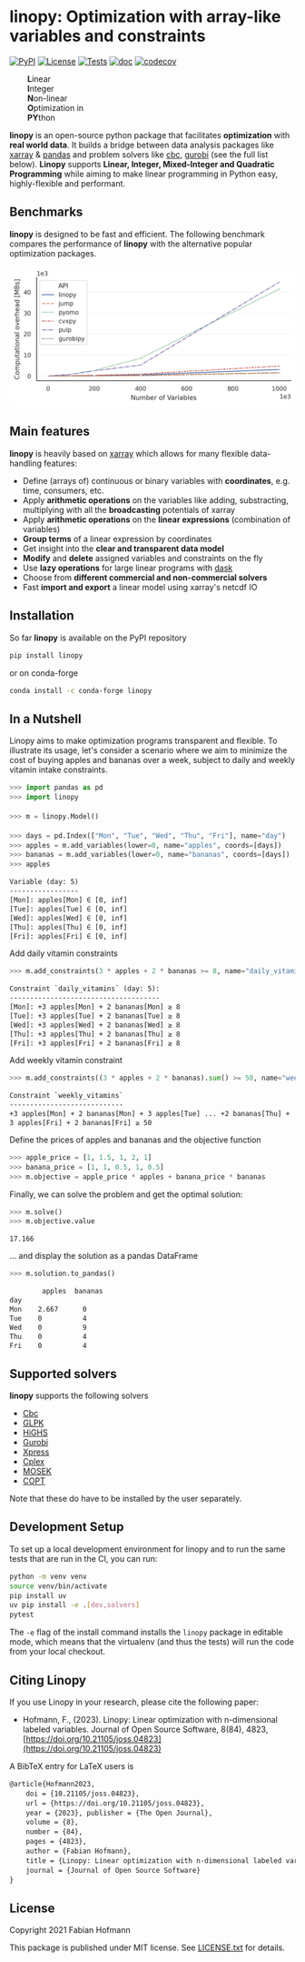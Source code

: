 # linopy: Optimization with array-like variables and constraints

[![PyPI](https://img.shields.io/pypi/v/linopy)](https://pypi.org/project/linopy/)
[![License](https://img.shields.io/pypi/l/linopy.svg)](LICENSE.txt)
[![Tests](https://github.com/PyPSA/linopy/actions/workflows/test.yml/badge.svg)](https://github.com/PyPSA/linopy/actions/workflows/test.yml)
[![doc](https://readthedocs.org/projects/linopy/badge/?version=latest)](https://linopy.readthedocs.io/en/latest/)
[![codecov](https://codecov.io/gh/PyPSA/linopy/branch/master/graph/badge.svg?token=TT4EYFCCZX)](https://codecov.io/gh/PyPSA/linopy)



&nbsp; &nbsp; &nbsp; &nbsp; **L**inear\
&nbsp; &nbsp; &nbsp; &nbsp; **I**nteger\
&nbsp; &nbsp; &nbsp; &nbsp; **N**on-linear\
&nbsp; &nbsp; &nbsp; &nbsp; **O**ptimization in\
&nbsp; &nbsp; &nbsp; &nbsp; **PY**thon

**linopy** is an open-source python package that facilitates **optimization** with **real world data**. It builds a bridge between data analysis packages like [xarray](https://github.com/pydata/xarray) & [pandas](https://pandas.pydata.org/) and problem solvers like [cbc](https://projects.coin-or.org/Cbc), [gurobi](https://www.gurobi.com/) (see the full list below). **Linopy** supports **Linear, Integer, Mixed-Integer and Quadratic Programming** while aiming to make linear programming in Python easy, highly-flexible and performant.



## Benchmarks

**linopy** is designed to be fast and efficient. The following benchmark compares the performance of **linopy** with the alternative popular optimization packages.

![Performance Benchmark](doc/benchmark_resource-overhead.png)


## Main features

**linopy** is heavily based on [xarray](https://github.com/pydata/xarray) which allows for many flexible data-handling features:

* Define (arrays of) continuous or binary variables with **coordinates**, e.g. time, consumers, etc.
* Apply **arithmetic operations** on the variables like adding, substracting, multiplying with all the  **broadcasting** potentials of xarray
* Apply **arithmetic operations** on the **linear expressions** (combination of variables)
* **Group terms** of a linear expression by coordinates
* Get insight into the **clear and transparent data model**
* **Modify** and **delete** assigned variables and constraints on the fly
* Use **lazy operations** for large linear programs  with [dask](https://dask.org/)
* Choose from **different commercial and non-commercial solvers**
* Fast **import and export** a linear model using xarray's netcdf IO


## Installation

So far **linopy** is available on the PyPI repository

```bash
pip install linopy
```

or on conda-forge

```bash
conda install -c conda-forge linopy
```

## In a Nutshell

Linopy aims to make optimization programs transparent and flexible. To illustrate its usage, let's consider a scenario where we aim to minimize the cost of buying apples and bananas over a week, subject to daily and weekly vitamin intake constraints.


```python
>>> import pandas as pd
>>> import linopy

>>> m = linopy.Model()

>>> days = pd.Index(["Mon", "Tue", "Wed", "Thu", "Fri"], name="day")
>>> apples = m.add_variables(lower=0, name="apples", coords=[days])
>>> bananas = m.add_variables(lower=0, name="bananas", coords=[days])
>>> apples
```
```
Variable (day: 5)
-----------------
[Mon]: apples[Mon] ∈ [0, inf]
[Tue]: apples[Tue] ∈ [0, inf]
[Wed]: apples[Wed] ∈ [0, inf]
[Thu]: apples[Thu] ∈ [0, inf]
[Fri]: apples[Fri] ∈ [0, inf]
```

Add daily vitamin constraints

```python
>>> m.add_constraints(3 * apples + 2 * bananas >= 8, name="daily_vitamins")
```
```
Constraint `daily_vitamins` (day: 5):
-------------------------------------
[Mon]: +3 apples[Mon] + 2 bananas[Mon] ≥ 8
[Tue]: +3 apples[Tue] + 2 bananas[Tue] ≥ 8
[Wed]: +3 apples[Wed] + 2 bananas[Wed] ≥ 8
[Thu]: +3 apples[Thu] + 2 bananas[Thu] ≥ 8
[Fri]: +3 apples[Fri] + 2 bananas[Fri] ≥ 8
```

Add weekly vitamin constraint

```python
>>> m.add_constraints((3 * apples + 2 * bananas).sum() >= 50, name="weekly_vitamins")
```
```
Constraint `weekly_vitamins`
----------------------------
+3 apples[Mon] + 2 bananas[Mon] + 3 apples[Tue] ... +2 bananas[Thu] + 3 apples[Fri] + 2 bananas[Fri] ≥ 50
```

Define the prices of apples and bananas and the objective function

```python
>>> apple_price = [1, 1.5, 1, 2, 1]
>>> banana_price = [1, 1, 0.5, 1, 0.5]
>>> m.objective = apple_price * apples + banana_price * bananas
```

Finally, we can solve the problem and get the optimal solution:

```python
>>> m.solve()
>>> m.objective.value
```
```
17.166
```

... and display the solution as a pandas DataFrame
```python
>>> m.solution.to_pandas()
```
```
        apples  bananas
day
Mon    2.667      0
Tue    0          4
Wed    0          9
Thu    0          4
Fri    0          4
```
## Supported solvers

**linopy** supports the following solvers

* [Cbc](https://projects.coin-or.org/Cbc)
* [GLPK](https://www.gnu.org/software/glpk/)
* [HiGHS](https://www.maths.ed.ac.uk/hall/HiGHS/)
* [Gurobi](https://www.gurobi.com/)
* [Xpress](https://www.fico.com/en/products/fico-xpress-solver)
* [Cplex](https://www.ibm.com/de-de/analytics/cplex-optimizer)
* [MOSEK](https://www.mosek.com/)
* [COPT](https://www.shanshu.ai/copt)

Note that these do have to be installed by the user separately.

## Development Setup

To set up a local development environment for linopy and to run the same tests that are run in the CI, you can run:

```sh
python -m venv venv
source venv/bin/activate
pip install uv
uv pip install -e .[dev,solvers]
pytest
```

The `-e` flag of the install command installs the `linopy` package in editable mode, which means that the virtualenv (and thus the tests) will run the code from your local checkout.

## Citing Linopy

If you use Linopy in your research, please cite the following paper:

- Hofmann, F., (2023). Linopy: Linear optimization with n-dimensional labeled variables.
Journal of Open Source Software, 8(84), 4823, [https://doi.org/10.21105/joss.04823](https://doi.org/10.21105/joss.04823)

A BibTeX entry for LaTeX users is

```latex
@article{Hofmann2023,
    doi = {10.21105/joss.04823},
    url = {https://doi.org/10.21105/joss.04823},
    year = {2023}, publisher = {The Open Journal},
    volume = {8},
    number = {84},
    pages = {4823},
    author = {Fabian Hofmann},
    title = {Linopy: Linear optimization with n-dimensional labeled variables},
    journal = {Journal of Open Source Software}
}
```


## License

Copyright 2021 Fabian Hofmann



This package is published under MIT license. See [LICENSE.txt](LICENSE.txt) for details.
